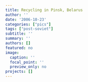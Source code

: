 ```yaml
---
title: Recycling in Pinsk, Belarus
author: ''
date: '2006-10-23'
categories: ["pics"]
tags: ["post-soviet"]
subtitle: ''
summary: ''
authors: []
featured: no
image:
  caption: ''
  focal_point: ''
  preview_only: no
projects: []
---
```

